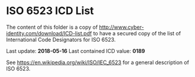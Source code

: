 # ISO 6523 ICD List

The content of this folder is a copy of
http://www.cyber-identity.com/download/ICD-list.pdf
to have a secured copy of the list of International Code Designators for ISO 6523.

Last update: **2018-05-16**
Last contained ICD value: **0189**

See https://en.wikipedia.org/wiki/ISO/IEC_6523 for a general description of ISO 6523. 
